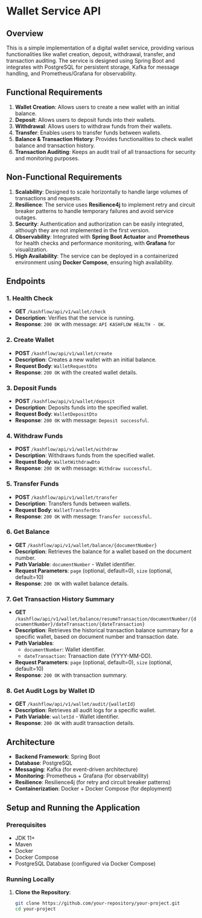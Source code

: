 # Wallet Service API

## Overview

This is a simple implementation of a digital wallet service, providing various functionalities like wallet creation, deposit, withdrawal, transfer, and transaction auditing. The service is designed using Spring Boot and integrates with PostgreSQL for persistent storage, Kafka for message handling, and Prometheus/Grafana for observability.

## Functional Requirements

1. **Wallet Creation**: Allows users to create a new wallet with an initial balance.
2. **Deposit**: Allows users to deposit funds into their wallets.
3. **Withdrawal**: Allows users to withdraw funds from their wallets.
4. **Transfer**: Enables users to transfer funds between wallets.
5. **Balance & Transaction History**: Provides functionalities to check wallet balance and transaction history.
6. **Transaction Auditing**: Keeps an audit trail of all transactions for security and monitoring purposes.

## Non-Functional Requirements

1. **Scalability**: Designed to scale horizontally to handle large volumes of transactions and requests.
2. **Resilience**: The service uses **Resilience4j** to implement retry and circuit breaker patterns to handle temporary failures and avoid service outages.
3. **Security**: Authentication and authorization can be easily integrated, although they are not implemented in the first version.
4. **Observability**: Integrated with **Spring Boot Actuator** and **Prometheus** for health checks and performance monitoring, with **Grafana** for visualization.
5. **High Availability**: The service can be deployed in a containerized environment using **Docker Compose**, ensuring high availability.

## Endpoints

### 1. Health Check
- **GET** `/kashflow/api/v1/wallet/check`
- **Description**: Verifies that the service is running.
- **Response**: `200 OK` with message: `API KASHFLOW HEALTH - OK`.

### 2. Create Wallet
- **POST** `/kashflow/api/v1/wallet/create`
- **Description**: Creates a new wallet with an initial balance.
- **Request Body**: `WalletRequestDto`
- **Response**: `200 OK` with the created wallet details.

### 3. Deposit Funds
- **POST** `/kashflow/api/v1/wallet/deposit`
- **Description**: Deposits funds into the specified wallet.
- **Request Body**: `WalletDepositDto`
- **Response**: `200 OK` with message: `Deposit successful`.

### 4. Withdraw Funds
- **POST** `/kashflow/api/v1/wallet/withdraw`
- **Description**: Withdraws funds from the specified wallet.
- **Request Body**: `WalletWithdrawDto`
- **Response**: `200 OK` with message: `Withdraw successful`.

### 5. Transfer Funds
- **POST** `/kashflow/api/v1/wallet/transfer`
- **Description**: Transfers funds between wallets.
- **Request Body**: `WalletTransferDto`
- **Response**: `200 OK` with message: `Transfer successful`.

### 6. Get Balance
- **GET** `/kashflow/api/v1/wallet/balance/{documentNumber}`
- **Description**: Retrieves the balance for a wallet based on the document number.
- **Path Variable**: `documentNumber` - Wallet identifier.
- **Request Parameters**: `page` (optional, default=0), `size` (optional, default=10)
- **Response**: `200 OK` with wallet balance details.

### 7. Get Transaction History Summary
- **GET** `/kashflow/api/v1/wallet/balance/resumeTransaction/documentNumber/{documentNumber}/dateTransaction/{dateTransaction}`
- **Description**: Retrieves the historical transaction balance summary for a specific wallet, based on document number and transaction date.
- **Path Variables**:
    - `documentNumber`: Wallet identifier.
    - `dateTransaction`: Transaction date (YYYY-MM-DD).
- **Request Parameters**: `page` (optional, default=0), `size` (optional, default=10)
- **Response**: `200 OK` with transaction summary.

### 8. Get Audit Logs by Wallet ID
- **GET** `/kashflow/api/v1/wallet/audit/{walletId}`
- **Description**: Retrieves all audit logs for a specific wallet.
- **Path Variable**: `walletId` - Wallet identifier.
- **Response**: `200 OK` with audit transaction details.

## Architecture

- **Backend Framework**: Spring Boot
- **Database**: PostgreSQL
- **Messaging**: Kafka (for event-driven architecture)
- **Monitoring**: Prometheus + Grafana (for observability)
- **Resilience**: Resilience4j (for retry and circuit breaker patterns)
- **Containerization**: Docker + Docker Compose (for deployment)

## Setup and Running the Application

### Prerequisites

- JDK 11+
- Maven
- Docker
- Docker Compose
- PostgreSQL Database (configured via Docker Compose)

### Running Locally

1. **Clone the Repository**:
   ```bash
   git clone https://github.com/your-repository/your-project.git
   cd your-project
